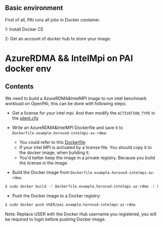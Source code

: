## Basic environment

First of all, PAI runs all jobs in Docker container.

1: Install Docker CE

2: Get an account of docker hub to store your image.

# AzureRDMA && IntelMpi on PAI docker env

## Contents


We need to build a AzureRDMA&IntelMPI image to run intel benchmark workload on OpenPAI, this can be done with following steps:


- Get a license for your intel mpi. And then modify the ```ACTIVATION_TYPE``` in the [silent.cfg](./silent.cfg)

- Write an AzureRDMA&IntelMPI Dockerfile and save it to `Dockerfile.example.horovod-intelmpi-az-rdma`:

    - You could refer to this [Dockerfile](./Dockerfile.example.horovod-intelmpi-az-rdma)
    - If your intel MPI is activated by a license file. You should copy it to the docker image, when building it.
    - You'd better keep the image in a private registry. Because you build the license in the image. 

- Build the Docker image from `Dockerfile.example.horovod-intelmpi-az-rdma`:

```bash
$ sudo docker build -f Dockerfile.example.horovod-intelmpi-az-rdma -t USER/pai.example.horovod-intelmpi-az-rdma .
```

- Push the Docker image to a Docker registry:

```bash
$ sudo docker push USER/pai.example.horovod-intelmpi-az-rdma
```
Note: Replace USER with the Docker Hub username you registered, you will be required to login before pushing Docker image.
